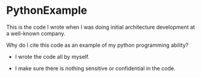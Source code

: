 # PythonExample
This is the code I wrote when I was doing initial architecture development at a well-known company.

Why do I cite this code as an example of my python programming ability?

* I wrote the code all by myself.

* I make sure there is nothing sensitive or confidential in the code.
